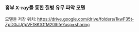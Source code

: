 ### 흉부 X-ray를 통한 질병 유무 파악 모델

모델들 저장 위치:
https://drive.google.com/drive/folders/1kwF35t-ZpD0iJJj1pVFf8KtGfM20lhfe?usp=sharing

